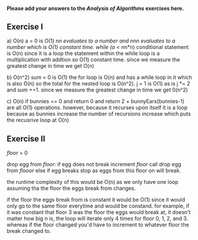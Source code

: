 #### Please add your answers to the ***Analysis of  Algorithms*** exercises here.

## Exercise I

a) O(n)
    a = 0 is O(1)
    n*n evaluates to a number and n*n*n evaluates to a number which is O(1) constant time.
    while (a < n*n*n) conditional statement is O(n) since it is a loop
    the statement within the while loop is a multiplication with addtion so O(1) constant time.
    since we measure the greatest change in time we get O(n)


b) O(n^2)
    sum = 0 is O(1)
    the for loop is O(n) and has a while loop in it which is also O(n) so the total for the nested loop is O(n^2).
    j = 1 is O(1) as is j *= 2 and sum +=1.
    since we measure the greatest change in time we get 0(n^2)


c) O(n)
    if bunnies == 0 and return 0 and return 2 + bunnyEars(bunnies-1) are all O(1) operations.
    however, because it recurses upon itself it is a loop because as bunnies increase the number of recursions increase which puts the recusrive loop at O(n)

## Exercise II

_floor_ = 0

drop egg from _floor_:
    if egg does not break increment _floor_
        call drop egg from _flooor_
    else if egg breaks stop as eggs from this floor on will break.

the runtime complexity of this would be O(n) as we only have one loop assuming tha the floor the eggs break from changes.

if the floor the eggs break from is constant it would be O(1) since it would only go to the same floor everytime and would be constand. for example, if it was constant that floor 3 was the floor the eggs would break at, it doesn't matter how big n is, the loop will iterate only 4 times for floor 0, 1, 2, and 3. whereas if the floor changed you'd have to increment to whatever floor the break changed to.
